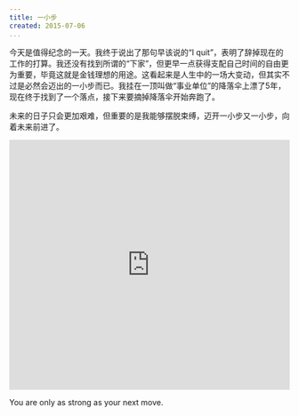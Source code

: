 ```yaml
---
title: 一小步
created: 2015-07-06
...
```


今天是值得纪念的一天。我终于说出了那句早该说的“I quit”，表明了辞掉现在的工作的打算。我还没有找到所谓的“下家”，但更早一点获得支配自己时间的自由更为重要，毕竟这就是金钱理想的用途。这看起来是人生中的一场大变动，但其实不过是必然会迈出的一小步而已。我挂在一顶叫做“事业单位”的降落伞上漂了5年，现在终于找到了一个落点，接下来要摘掉降落伞开始奔跑了。

未来的日子只会更加艰难，但重要的是我能够摆脱束缚，迈开一小步又一小步，向着未来前进了。

<iframe width="100%" height="450" scrolling="no" frameborder="no" src="https://w.soundcloud.com/player/?url=https%3A//api.soundcloud.com/tracks/181299089&amp;auto_play=false&amp;hide_related=false&amp;show_comments=true&amp;show_user=true&amp;show_reposts=false&amp;visual=true"></iframe>

You are only as strong as your next move.

